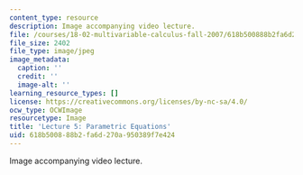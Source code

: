 ```yaml
---
content_type: resource
description: Image accompanying video lecture.
file: /courses/18-02-multivariable-calculus-fall-2007/618b500888b2fa6d270a950389f7e424_05.jpg
file_size: 2402
file_type: image/jpeg
image_metadata:
  caption: ''
  credit: ''
  image-alt: ''
learning_resource_types: []
license: https://creativecommons.org/licenses/by-nc-sa/4.0/
ocw_type: OCWImage
resourcetype: Image
title: 'Lecture 5: Parametric Equations'
uid: 618b5008-88b2-fa6d-270a-950389f7e424
---
```

Image accompanying video lecture.